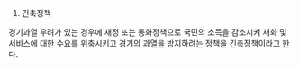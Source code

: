 1. 긴축정책

경기과열 우려가 있는 경우에 재정 또는 통화정책으로 국민의 소득을 감소시켜 재화 및 서비스에 대한 수요를 위축시키고 경기의 과열을 방지하려는 정책을 긴축정책이라고 한다.